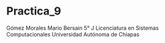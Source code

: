 # Practica_9
Gómez Morales Mario Bersain 5° J
Licenciatura en Sistemas Computacionales
Universidad Autónoma de Chiapas
